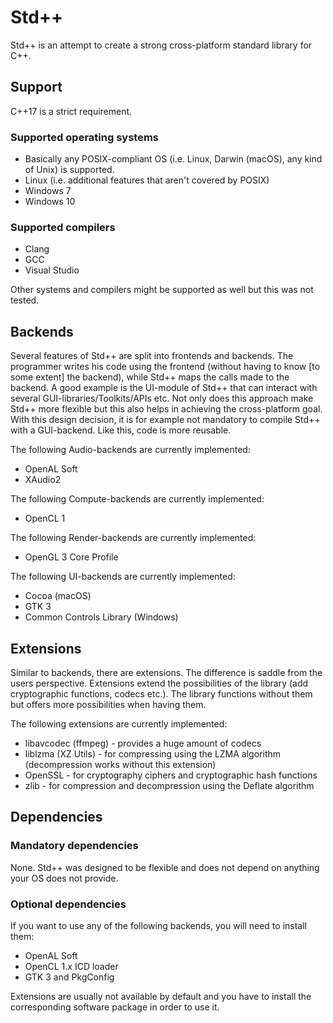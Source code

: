 # Std++
Std++ is an attempt to create a strong cross-platform standard library for C++.

## Support

C++17 is a strict requirement.

### Supported operating systems
* Basically any POSIX-compliant OS (i.e. Linux, Darwin (macOS), any kind of Unix) is supported.
* Linux (i.e. additional features that aren't covered by POSIX)
* Windows 7
* Windows 10

### Supported compilers
* Clang
* GCC
* Visual Studio

Other systems and compilers might be supported as well but this was not tested.

## Backends
Several features of Std++ are split into frontends and backends.
The programmer writes his code using the frontend (without having to know [to some extent] the backend), while Std++ maps the calls made to the backend.
A good example is the UI-module of Std++ that can interact with several GUI-libraries/Toolkits/APIs etc.
Not only does this approach make Std++ more flexible but this also helps in achieving the cross-platform goal.
With this design decision, it is for example not mandatory to compile Std++ with a GUI-backend.
Like this, code is more reusable.

The following Audio-backends are currently implemented:
* OpenAL Soft
* XAudio2

The following Compute-backends are currently implemented:
* OpenCL 1

The following Render-backends are currently implemented:
* OpenGL 3 Core Profile

The following UI-backends are currently implemented:
* Cocoa (macOS)
* GTK 3
* Common Controls Library (Windows)

## Extensions
Similar to backends, there are extensions. The difference is saddle from the users perspective.
Extensions extend the possibilities of the library (add cryptographic functions, codecs etc.).
The library functions without them but offers more possibilities when having them.

The following extensions are currently implemented:
* libavcodec (ffmpeg) - provides a huge amount of codecs
* liblzma (XZ Utils) - for compressing using the LZMA algorithm (decompression works without this extension)
* OpenSSL - for cryptography ciphers and cryptographic hash functions
* zlib - for compression and decompression using the Deflate algorithm

## Dependencies

### Mandatory dependencies

None.
Std++ was designed to be flexible and does not depend on anything your OS does not provide.

### Optional dependencies

If you want to use any of the following backends, you will need to install them:
* OpenAL Soft
* OpenCL 1.x ICD loader
* GTK 3 and PkgConfig

Extensions are usually not available by default and you have to install the corresponding software package in order to use it.